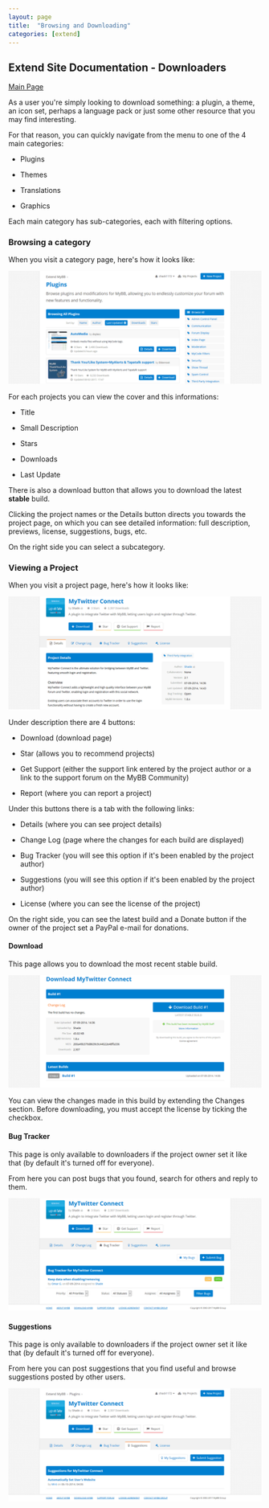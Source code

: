 ```yaml
---
layout: page
title:  "Browsing and Downloading"
categories: [extend]
---
```


## Extend Site Documentation - Downloaders

[Main Page](https://community.mybb.com/mods.php)

As a user you're simply looking to download something: a plugin, a theme, an icon set, perhaps a language pack or just some other resource that you may find interesting.

For that reason, you can quickly navigate from the menu to one of the 4 main categories:

- Plugins

- Themes

- Translations

- Graphics

Each main category has sub-categories, each with filtering options.


### Browsing a category

When you visit a category page, here's how it looks like:

[![Browsing and Filtering](/assets/images/extend/downloaders1.png)](/assets/images/extend/downloaders1.png)

For each projects you can view the cover and this informations:

- Title

- Small Description

- Stars

- Downloads

- Last Update

There is also a download button that allows you to download the latest **stable** build.

Clicking the project names or the Details button directs you towards the project page, on which you can see detailed information: full description, previews, license, suggestions, bugs, etc.

On the right side you can select a subcategory.

### Viewing a Project

When you visit a project page, here's how it looks like:

[![Project Page](/assets/images/extend/downloaders2.png)](/assets/images/extend/downloaders2.png)

Under description there are 4 buttons:

- Download (download page)

- Star (allows you to recommend projects)

- Get Support (either the support link entered by the project author or a link to the support forum on the MyBB Community)

- Report (where you can report a project)

Under this buttons there is a tab with the following links:

- Details (where you can see project details)

- Change Log (page where the changes for each build are displayed)

- Bug Tracker (you will see this option if it's been enabled by the project author)

- Suggestions (you will see this option if it's been enabled by the project author)

- License (where you can see the license of the project)

On the right side, you can see the latest build and a Donate button if the owner of the project set a PayPal e-mail for donations.


#### Download
This page allows you to download the most recent stable build.

[![Project Page](assets/images/extend/downloaders3.png)](/assets/images/extend/downloaders3.png)

You can view the changes made in this build by extending the Changes section. Before downloading, you must accept the license by ticking the checkbox.


#### Bug Tracker

This page is only available to downloaders if the project owner set it like that (by default it's turned off for everyone).

From here you can post bugs that you found, search for others and reply to them.

[![Project Page](/assets/images/extend/downloaders4.png?)](/assets/images/extend/downloaders4.png)


#### Suggestions

This page is only available to downloaders if the project owner set it like that (by default it's turned off for everyone).

From here you can post suggestions that you find useful and browse suggestions posted by other users. 

[![Project Page](/assets/images/extend/downloaders5.png)](/assets/images/extend/downloaders5.png)

